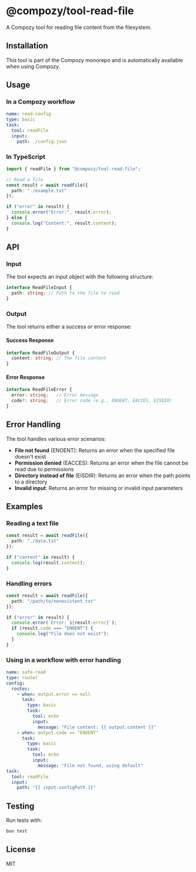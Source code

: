 # @compozy/tool-read-file

A Compozy tool for reading file content from the filesystem.

## Installation

This tool is part of the Compozy monorepo and is automatically available when using Compozy.

## Usage

### In a Compozy workflow

```yaml
name: read-config
type: basic
task:
  tool: readFile
  input:
    path: ./config.json
```

### In TypeScript

```typescript
import { readFile } from "@compozy/tool-read-file";

// Read a file
const result = await readFile({
  path: "./example.txt"
});

if ("error" in result) {
  console.error("Error:", result.error);
} else {
  console.log("Content:", result.content);
}
```

## API

### Input

The tool expects an input object with the following structure:

```typescript
interface ReadFileInput {
  path: string; // Path to the file to read
}
```

### Output

The tool returns either a success or error response:

#### Success Response

```typescript
interface ReadFileOutput {
  content: string; // The file content
}
```

#### Error Response

```typescript
interface ReadFileError {
  error: string;   // Error message
  code?: string;   // Error code (e.g., ENOENT, EACCES, EISDIR)
}
```

## Error Handling

The tool handles various error scenarios:

- **File not found** (ENOENT): Returns an error when the specified file doesn't exist
- **Permission denied** (EACCES): Returns an error when the file cannot be read due to permissions
- **Directory instead of file** (EISDIR): Returns an error when the path points to a directory
- **Invalid input**: Returns an error for missing or invalid input parameters

## Examples

### Reading a text file

```typescript
const result = await readFile({
  path: "./data.txt"
});

if ("content" in result) {
  console.log(result.content);
}
```

### Handling errors

```typescript
const result = await readFile({
  path: "/path/to/nonexistent.txt"
});

if ("error" in result) {
  console.error(`Error: ${result.error}`);
  if (result.code === "ENOENT") {
    console.log("File does not exist");
  }
}
```

### Using in a workflow with error handling

```yaml
name: safe-read
type: router
config:
  routes:
    - when: output.error == null
      task:
        type: basic
        task:
          tool: echo
          input:
            message: "File content: {{ output.content }}"
    - when: output.code == "ENOENT"
      task:
        type: basic
        task:
          tool: echo
          input:
            message: "File not found, using default"
task:
  tool: readFile
  input:
    path: "{{ input.configPath }}"
```

## Testing

Run tests with:

```bash
bun test
```

## License

MIT